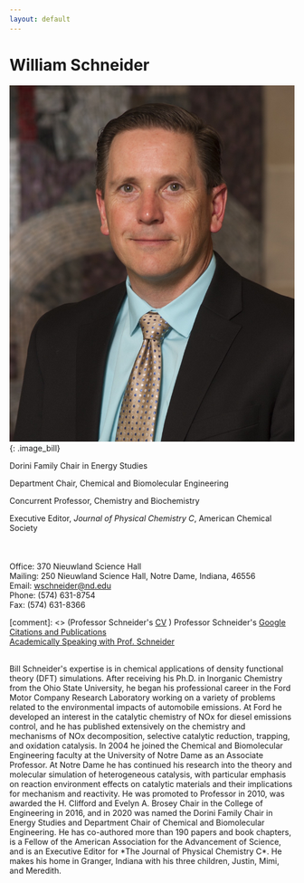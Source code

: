 ```yaml
---
layout: default
---
```

# William Schneider
![](/group_data/people_photos/wschnei1.JPG){: .image_bill}

Dorini Family Chair in Energy Studies

Department Chair, Chemical and Biomolecular Engineering   

Concurrent Professor, Chemistry and Biochemistry

Executive Editor, *Journal of Physical Chemistry C*, American Chemical Society
<br/><br/><br/><br/>
Office: 370 Nieuwland Science Hall  
Mailing: 250 Nieuwland Science Hall, Notre Dame, Indiana, 46556  
Email: [wschneider@nd.edu](mailto:wschneider@nd.edu)  
Phone: (574) 631-8754  
Fax: (574) 631-8366  

[comment]: <> (Professor Schneider's [CV](../../group_data/wfs_cv.pdf) )
Professor Schneider's [Google Citations and Publications](https://scholar.google.com/citations?hl=en&user=7a2aQL0AAAAJ&view_op=list_works&sortby=pubdate)  
[Academically Speaking with Prof. Schneider](https://www.youtube.com/watch?v=tP2Av6HgXJs&feature=youtu.be)

<br/>
Bill Schneider's expertise is in chemical applications of density functional theory (DFT) simulations. After receiving his Ph.D. in Inorganic Chemistry from the Ohio State University, he began his professional career in the Ford Motor Company Research Laboratory working on a variety of problems related to the environmental impacts of automobile emissions. At Ford he developed an interest in the catalytic chemistry of NOx for diesel emissions control, and he has published extensively on the chemistry and mechanisms of NOx decomposition, selective catalytic reduction, trapping, and oxidation catalysis. In 2004 he joined the Chemical and Biomolecular Engineering faculty at the University of Notre Dame as an Associate Professor. At Notre Dame he has continued his research into the theory and molecular simulation of heterogeneous catalysis, with particular emphasis on reaction environment effects on catalytic materials and their implications for mechanism and reactivity. He was promoted to Professor in 2010, was awarded the H. Clifford and Evelyn A. Brosey Chair in the College of Engineering in 2016, and in 2020 was named the Dorini Family Chair in Energy Studies and Department Chair of Chemical and Biomolecular Engineering. He has co-authored more than 190 papers and book chapters, is a Fellow of the American Association for the Advancement of Science, and is an Executive Editor for *The Journal of Physical Chemistry C*.  He makes his home in Granger, Indiana with his three children, Justin, Mimi, and Meredith.
